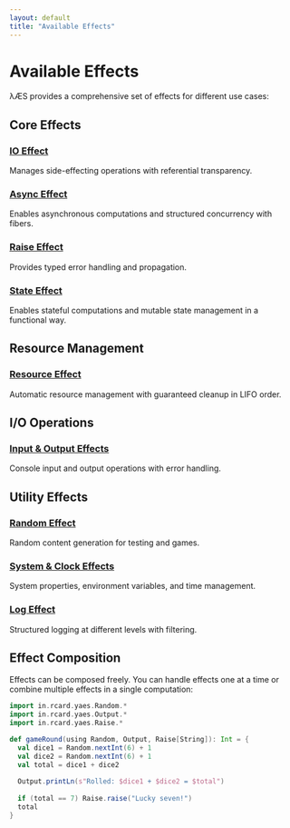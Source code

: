 ```yaml
---
layout: default
title: "Available Effects"
---
```


# Available Effects

λÆS provides a comprehensive set of effects for different use cases:

## Core Effects

### [IO Effect](io.html)
Manages side-effecting operations with referential transparency.

### [Async Effect](async.html) 
Enables asynchronous computations and structured concurrency with fibers.

### [Raise Effect](raise.html)
Provides typed error handling and propagation.

### [State Effect](state.html)
Enables stateful computations and mutable state management in a functional way.

## Resource Management

### [Resource Effect](resource.html)
Automatic resource management with guaranteed cleanup in LIFO order.

## I/O Operations

### [Input & Output Effects](io-effects.html)
Console input and output operations with error handling.

## Utility Effects

### [Random Effect](random.html)
Random content generation for testing and games.

### [System & Clock Effects](system-clock.html)
System properties, environment variables, and time management.

### [Log Effect](log.html)
Structured logging at different levels with filtering.

## Effect Composition

Effects can be composed freely. You can handle effects one at a time or combine multiple effects in a single computation:

```scala
import in.rcard.yaes.Random.*
import in.rcard.yaes.Output.*
import in.rcard.yaes.Raise.*

def gameRound(using Random, Output, Raise[String]): Int = {
  val dice1 = Random.nextInt(6) + 1
  val dice2 = Random.nextInt(6) + 1
  val total = dice1 + dice2
  
  Output.printLn(s"Rolled: $dice1 + $dice2 = $total")
  
  if (total == 7) Raise.raise("Lucky seven!")
  total
}
```
